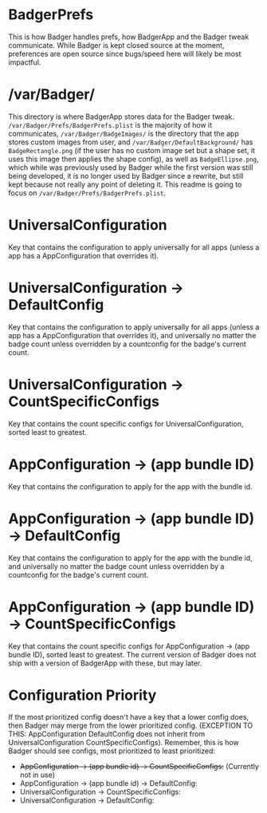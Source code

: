 # BadgerPrefs
This is how Badger handles prefs, how BadgerApp and the Badger tweak communicate.
While Badger is kept closed source at the moment, preferences are open source since bugs/speed here will likely be most impactful.

# /var/Badger/
This directory is where BadgerApp stores data for the Badger tweak. `/var/Badger/Prefs/BadgerPrefs.plist` is the majority of how it communicates, `/var/Badger/BadgeImages/` is the directory that the app stores custom images from user, and `/var/Badger/DefaultBackground/` has `BadgeRectangle.png` (if the user has no custom image set but a shape set, it uses this image then applies the shape config), as well as `BadgeEllipse.png`, which while was previously used by Badger while the first version was still being developed, it is no longer used by Badger since a rewrite, but still kept because not really any point of deleting it. This readme is going to focus on `/var/Badger/Prefs/BadgerPrefs.plist`.

# UniversalConfiguration
Key that contains the configuration to apply universally for all apps (unless a app has a AppConfiguration that overrides it).

# UniversalConfiguration -> DefaultConfig
Key that contains the configuration to apply universally for all apps (unless a app has a AppConfiguration that overrides it), and universally no matter the badge count unless overridden by a countconfig for the badge's current count.

# UniversalConfiguration -> CountSpecificConfigs
Key that contains the count specific configs for UniversalConfiguration, sorted least to greatest.

# AppConfiguration -> (app bundle ID)
Key that contains the configuration to apply for the app with the bundle id.

# AppConfiguration -> (app bundle ID) -> DefaultConfig
Key that contains the configuration to apply for the app with the bundle id, and universally no matter the badge count unless overridden by a countconfig for the badge's current count.

# AppConfiguration -> (app bundle ID) -> CountSpecificConfigs
Key that contains the count specific configs for AppConfiguration -> (app bundle ID), sorted least to greatest. The current version of Badger does not ship with a version of BadgerApp with these, but may later.

# Configuration Priority
If the most prioritized config doesn't have a key that a lower config does, then Badger may merge from the lower prioritized config. (EXCEPTION TO THIS: AppConfiguration DefaultConfig does not inherit from UniversalConfiguration CountSpecificConfigs). Remember, this is how Badger should see configs, most prioritized to least prioritized:

- ~~AppConfiguration -> (app bundle id) -> CountSpecificConfigs:~~ (Currently not in use)
- AppConfiguration -> (app bundle id) -> DefaultConfig:
- UniversalConfiguration -> CountSpecificConfigs:
- UniversalConfiguration -> DefaultConfig:
